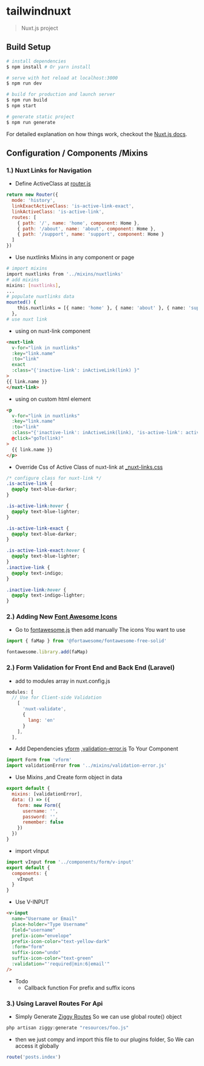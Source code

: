 # tailwindnuxt

> Nuxt.js project

## Build Setup

```bash
# install dependencies
$ npm install # Or yarn install

# serve with hot reload at localhost:3000
$ npm run dev

# build for production and launch server
$ npm run build
$ npm start

# generate static project
$ npm run generate
```

For detailed explanation on how things work, checkout the [Nuxt.js docs](https://github.com/nuxt/nuxt.js).

## Configuration / Components /Mixins

### 1.) Nuxt Links for Navigation

- Define ActiveClass at [router.js](./router.js)

```js
return new Router({
  mode: 'history',
  linkExactActiveClass: 'is-active-link-exact',
  linkActiveClass: 'is-active-link',
  routes: [
    { path: '/', name: 'home', component: Home },
    { path: '/about', name: 'about', component: Home },
    { path: '/support', name: 'support', component: Home }
  ]
})
```

- Use nuxtlinks Mixins in any component or page

```bash
# import mixins
import nuxtlinks from '../mixins/nuxtlinks'
# add mixins
mixins: [nuxtlinks],
...
# populate nuxtlinks data
mounted() {
    this.nuxtlinks = [{ name: 'home' }, { name: 'about' }, { name: 'support' }]
  },
# use nuxt link
```

- using on nuxt-link component

```html
<nuxt-link
  v-for="link in nuxtlinks"
  :key="link.name"
  :to="link"
  exact
  :class="{'inactive-link': inActiveLink(link) }"
>
{{ link.name }}
</nuxt-link>
```

- using on custom html element

```html
<p
  v-for="link in nuxtlinks"
  :key="link.name"
  :to="link"
  :class="{'inactive-link': inActiveLink(link), 'is-active-link': activeLink(link) }"
  @click="goTo(link)"
>
  {{ link.name }}
</p>
```

- Override Css of Active Class of nuxt-link at [\_nuxt-links.css](./assets/css/_nuxt-links.css)

```css
/* configure class for nuxt-link */
.is-active-link {
  @apply text-blue-darker;
}

.is-active-link:hover {
  @apply text-blue-lighter;
}

.is-active-link-exact {
  @apply text-blue-darker;
}

.is-active-link-exact:hover {
  @apply text-blue-lighter;
}
.inactive-link {
  @apply text-indigo;
}

.inactive-link:hover {
  @apply text-indigo-lighter;
}
```

### 2.) Adding New [Font Awesome Icons](https://github.com/FortAwesome/vue-fontawesome)

- Go to [fontawesome.js](./plugins/fontawesome.js) then add manually The icons You want to use

```js
import { faMap } from '@fortawesome/fontawesome-free-solid'

fontawesome.library.add(faMap)
```

### 2.) Form Validation for Front End and Back End (Laravel)

- add to modules array in nuxt.config.js

```js
modules: [
  // Use for Client-side Validation
    [
      'nuxt-validate',
      {
        lang: 'en'
      }
    ],
  ],
```

- Add Dependencies [vform](https://github.com/cretueusebiu/vform) ,[validation-error.js](./mixins/validation-error.js) To Your Component

```js
import Form from 'vform'
import validationError from '../mixins/validation-error.js'
```

- Use Mixins ,and Create form object in data

```js
export default {
  mixins: [validationError],
  data: () => ({
    form: new Form({
      username: '',
      password: '',
      remember: false
    })
  })
}
```

- import vInput

```js
import vInput from '../components/form/v-input'
export default {
  components: {
    vInput
  }
}
```

- Use V-INPUT

```html
<v-input
  name="Username or Email"
  place-holder="Type Username"
  field="username"
  prefix-icon="envelope"
  prefix-icon-color="text-yellow-dark"
  :form="form"
  suffix-icon="undo"
  suffix-icon-color="text-green"
  :validation="'required|min:6|email'"
/>
```

- Todo
  - Callback function For prefix and suffix icons

### 3.) Using Laravel Routes For Api

- Simply Generate [Ziggy Routes](https://github.com/tightenco/ziggy) So we can use global route() object

```js
php artisan ziggy:generate "resources/foo.js"
```

- then we just compy and import this file to our plugins folder, So We can access it globally

```js
route('posts.index')
```
